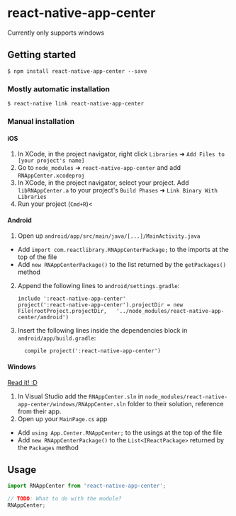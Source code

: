
# react-native-app-center

Currently only supports windows

## Getting started

`$ npm install react-native-app-center --save`

### Mostly automatic installation

`$ react-native link react-native-app-center`

### Manual installation


#### iOS

1. In XCode, in the project navigator, right click `Libraries` ➜ `Add Files to [your project's name]`
2. Go to `node_modules` ➜ `react-native-app-center` and add `RNAppCenter.xcodeproj`
3. In XCode, in the project navigator, select your project. Add `libRNAppCenter.a` to your project's `Build Phases` ➜ `Link Binary With Libraries`
4. Run your project (`Cmd+R`)<

#### Android

1. Open up `android/app/src/main/java/[...]/MainActivity.java`
  - Add `import com.reactlibrary.RNAppCenterPackage;` to the imports at the top of the file
  - Add `new RNAppCenterPackage()` to the list returned by the `getPackages()` method
2. Append the following lines to `android/settings.gradle`:
  	```
  	include ':react-native-app-center'
  	project(':react-native-app-center').projectDir = new File(rootProject.projectDir, 	'../node_modules/react-native-app-center/android')
  	```
3. Insert the following lines inside the dependencies block in `android/app/build.gradle`:
  	```
      compile project(':react-native-app-center')
  	```

#### Windows
[Read it! :D](https://github.com/ReactWindows/react-native)

1. In Visual Studio add the `RNAppCenter.sln` in `node_modules/react-native-app-center/windows/RNAppCenter.sln` folder to their solution, reference from their app.
2. Open up your `MainPage.cs` app
  - Add `using App.Center.RNAppCenter;` to the usings at the top of the file
  - Add `new RNAppCenterPackage()` to the `List<IReactPackage>` returned by the `Packages` method


## Usage
```javascript
import RNAppCenter from 'react-native-app-center';

// TODO: What to do with the module?
RNAppCenter;
```
  
